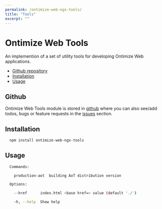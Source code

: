 ```yaml
---
permalink: /ontimize-web-ngx-tools/
title: "Tools"
excerpt: ""
---
```


# Ontimize Web Tools

An implemention of a set of utility tools for developing Ontimize Web applications.

* [Github repository](#github)
* [Installation](#installation)
* [Usage](#usage)

## Github
Ontimize Web Tools module is stored in [github](https://github.com/OntimizeWeb/ontimize-web-ngx-tools) where you can also see/add todos, bugs or feature requests in the [issues](https://github.com/OntimizeWeb/ontimize-web-ngx-tools/issues) section.


## Installation

```bash
  npm install ontimize-web-ngx-tools
```

## Usage

```bash
  Commands:

    production-aot  building AoT distribution version

  Options:

    --href      index.html <base href=> value (default './')              [string]

    -h, --help  Show help                                                [boolean]
```

